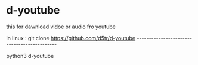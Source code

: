 # d-youtube
this for dawnload vidoe or audio fro youtube 

in linux :
    git clone https://github.com/d5tr/d-youtube
    --------------------------------------------
    
    
 python3 d-youtube
    


